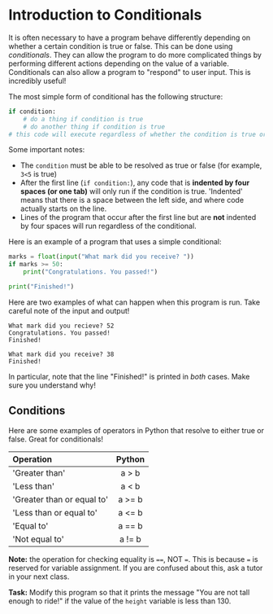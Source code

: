 # Introduction to Conditionals

It is often necessary to have a program behave differently depending on whether a certain condition is true or false. This can be done using *conditionals*. They can allow the program to do more complicated things by performing different actions depending on the value of a variable. Conditionals can also allow a program to "respond" to user input. This is incredibly useful!

The most simple form of conditional has the following structure:
```python
if condition:
    # do a thing if condition is true
    # do another thing if condition is true
# this code will execute regardless of whether the condition is true or false.
```
Some important notes:
* The `condition` must be able to be resolved as true or false (for example, `3<5` is true)
* After the first line (`if condition:`), any code that is **indented by four spaces (or one tab)** will only run if the condition is true. 'Indented' means that there is a space between the left side, and where code actually starts on the line.
* Lines of the program that occur after the first line but are **not** indented by four spaces will run regardless of the conditional.

Here is an example of a program that uses a simple conditional:

```python
marks = float(input("What mark did you receive? "))
if marks >= 50:
    print("Congratulations. You passed!")

print("Finished!")
```

Here are two examples of what can happen when this program is run. Take careful note of the input and output!
```
What mark did you recieve? 52
Congratulations. You passed!
Finished!

What mark did you receive? 38
Finished!
```
In particular, note that the line "Finished!" is printed in *both* cases. Make sure you understand why!

## Conditions
Here are some examples of operators in Python that resolve to either true or false. Great for conditionals!

| Operation                  | Python |
|:---------------------------|:------:|
| 'Greater than'             | a > b  |
| 'Less than'                | a < b  |
| 'Greater than or equal to' | a >= b |
| 'Less than or equal to'    | a <= b |
| 'Equal to'                 | a == b |
| 'Not equal to'             | a != b |

**Note:** the operation for checking equality is `==`, NOT `=`. This is because `=` is reserved for variable assignment. If you are confused about this, ask a tutor in your next class.

**Task:** Modify this program so that it prints the message "You are not tall enough to ride!" if the value of the `height` variable is less than 130.
